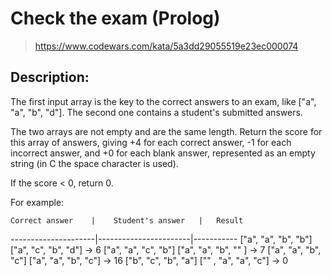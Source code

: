 # Check the exam (Prolog)

> https://www.codewars.com/kata/5a3dd29055519e23ec000074

## Description:

The first input array is the key to the correct answers to an exam, like ["a", "a", "b", "d"]. The second one contains a student's submitted answers.

The two arrays are not empty and are the same length. Return the score for this array of answers, giving +4 for each correct answer, -1 for each incorrect answer, and +0 for each blank answer, represented as an empty string (in C the space character is used).

If the score < 0, return 0.

For example:

    Correct answer    |    Student's answer   |   Result

---------------------|-----------------------|-----------
["a", "a", "b", "b"] ["a", "c", "b", "d"] → 6
["a", "a", "c", "b"] ["a", "a", "b", "" ] → 7
["a", "a", "b", "c"] ["a", "a", "b", "c"] → 16
["b", "c", "b", "a"] ["" , "a", "a", "c"] → 0
